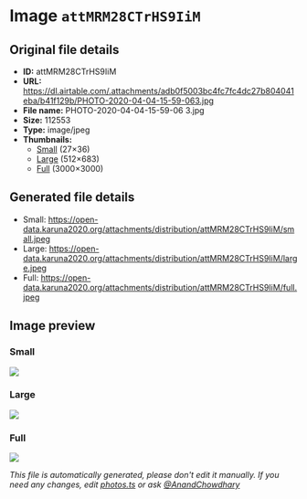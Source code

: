 # Image `attMRM28CTrHS9IiM`

## Original file details

- **ID:** attMRM28CTrHS9IiM
- **URL:** https://dl.airtable.com/.attachments/adb0f5003bc4fc7fc4dc27b804041eba/b41f129b/PHOTO-2020-04-04-15-59-063.jpg
- **File name:** PHOTO-2020-04-04-15-59-06 3.jpg
- **Size:** 112553
- **Type:** image/jpeg
- **Thumbnails:**
  - [Small](https://dl.airtable.com/.attachmentThumbnails/55608cb7e4bda76c782e5becca7a5c25/9a052c8d) (27×36)
  - [Large](https://dl.airtable.com/.attachmentThumbnails/3a1a687c2dd70ebf37def4bbee98f1e0/f80330f2) (512×683)
  - [Full](https://dl.airtable.com/.attachmentThumbnails/c11cb71fe4d3692761898fb72efffdd1/3528d327) (3000×3000)

## Generated file details

- Small: https://open-data.karuna2020.org/attachments/distribution/attMRM28CTrHS9IiM/small.jpeg
- Large: https://open-data.karuna2020.org/attachments/distribution/attMRM28CTrHS9IiM/large.jpeg
- Full: https://open-data.karuna2020.org/attachments/distribution/attMRM28CTrHS9IiM/full.jpeg

## Image preview

### Small

![](https://open-data.karuna2020.org/attachments/distribution/attMRM28CTrHS9IiM/small.jpeg)

### Large

![](https://open-data.karuna2020.org/attachments/distribution/attMRM28CTrHS9IiM/large.jpeg)

### Full

![](https://open-data.karuna2020.org/attachments/distribution/attMRM28CTrHS9IiM/full.jpeg)

_This file is automatically generated, please don't edit it manually. If you need any changes, edit [photos.ts](/photos.ts) or ask [@AnandChowdhary](https://github.com/AnandChowdhary)_

